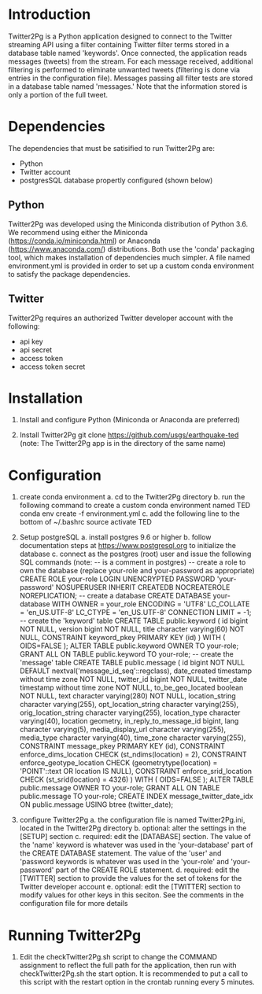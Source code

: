 # Introduction

Twitter2Pg is a Python application designed to connect to the Twitter streaming API using a filter containing Twitter filter terms stored in a database table named 'keywords'.  Once connected, the application reads messages (tweets) from the stream.  For each message received, additional filtering is performed to eliminate unwanted tweets (filtering is done via entries in the configuration file).  Messages passing all filter tests are stored in a database table named 'messages.'  Note that the information stored is only a portion of the full tweet.

# Dependencies

The dependencies that must be satisified to run Twitter2Pg are:
  - Python
  - Twitter account
  - postgresSQL database propertly configured (shown below)


## Python

Twitter2Pg was developed using the Miniconda distribution of Python 3.6.  We recommend using either the Miniconda (https://conda.io/miniconda.html) or Anaconda (https://www.anaconda.com/) distributions.  Both use the 'conda' packaging tool, which makes installation of dependencies much simpler.  A file named environment.yml is provided in order to set up a custom conda environment to satisfy the package dependencies.


## Twitter

Twitter2Pg requires an authorized Twitter developer account with the following:
- api key
- api secret
- access token
- access token secret

# Installation

1. Install and configure Python (Miniconda or Anaconda are preferred)

2. Install Twitter2Pg
   git clone https://github.com/usgs/earthquake-ted
   (note: The Twitter2Pg app is in the directory of the same name)


# Configuration

1. create conda environment
  a. cd to the Twitter2Pg directory
  b. run the following command to create a custom conda environment named TED
    conda env create -f environment.yml
  c. add the following line to the bottom of ~/.bashrc
    source activate TED

2. Setup postgreSQL
  a. install postgres 9.6 or higher
  b. follow documentation steps at https://www.postgresql.org to initialize the database
  c. connect as the postgres (root) user and issue the following SQL commands (note: -- is a comment in postgres)
    -- create a role to own the database (replace your-role and your-password as appropriate)
    CREATE ROLE your-role LOGIN UNENCRYPTED PASSWORD 'your-password' NOSUPERUSER INHERIT CREATEDB NOCREATEROLE NOREPLICATION;
    -- create a database
    CREATE DATABASE your-database WITH OWNER = your_role ENCODING = 'UTF8' LC_COLLATE = 'en_US.UTF-8' LC_CTYPE = 'en_US.UTF-8' CONNECTION LIMIT = -1;
    -- create the 'keyword' table
    CREATE TABLE public.keyword (
      id bigint NOT NULL,
      version bigint NOT NULL,
      title character varying(60) NOT NULL,
      CONSTRAINT keyword_pkey PRIMARY KEY (id)
    )
    WITH (
      OIDS=FALSE
    );
   ALTER TABLE public.keyword OWNER TO your-role;
   GRANT ALL ON TABLE public.keyword TO your-role;
   -- create the 'message' table
   CREATE TABLE public.message (
     id bigint NOT NULL DEFAULT nextval('message_id_seq'::regclass),
     date_created timestamp without time zone NOT NULL,
     twitter_id bigint NOT NULL,
     twitter_date timestamp without time zone NOT NULL,
     to_be_geo_located boolean NOT NULL,
     text character varying(280) NOT NULL,
     location_string character varying(255),
     opt_location_string character varying(255),
     orig_location_string character varying(255),
     location_type character varying(40),
     location geometry,
     in_reply_to_message_id bigint,
     lang character varying(5),
     media_display_url character varying(255),
     media_type character varying(40),
     time_zone character varying(255),
     CONSTRAINT message_pkey PRIMARY KEY (id),
     CONSTRAINT enforce_dims_location CHECK (st_ndims(location) = 2),
     CONSTRAINT enforce_geotype_location CHECK (geometrytype(location) = 'POINT'::text OR location IS NULL),
     CONSTRAINT enforce_srid_location CHECK (st_srid(location) = 4326)
   )
   WITH (
     OIDS=FALSE
   );
   ALTER TABLE public.message OWNER TO your-role;
   GRANT ALL ON TABLE public.message TO your-role;
   CREATE INDEX message_twitter_date_idx
     ON public.message
     USING btree
     (twitter_date);

3. configure Twitter2Pg
  a. the configuration file is named Twitter2Pg.ini, located in the Twitter2Pg directory
  b. optional: alter the settings in the [SETUP] section
  c. required: edit the [DATABASE] section.  The value of the 'name' keyword is whatever was used in the 'your-database' part of the CREATE DATABASE statement.  The value of the 'user' and 'password keywords is whatever was used in the 'your-role' and 'your-password' part of the CREATE ROLE statement.
  d. required: edit the [TWITTER] section to provide the values for the set of tokens for the Twitter developer account
  e. optional: edit the [TWITTER] section to modify values for other keys in this seciton.  See the comments in the configuration file for more details

# Running Twitter2Pg
1.  Edit the checkTwitter2Pg.sh script to change the COMMAND assignment to reflect the full path for the application, then run with checkTwitter2Pg.sh the start option.  It is recommended to put a call to this script with the restart option in the crontab running every 5 minutes.
